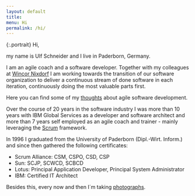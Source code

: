 ```yaml
---
layout: default
title:
menu: Hi
permalink: /hi/
---
```

<div></div>
{:.portrait}
Hi,

my name is Ulf Schneider and I live in Paderborn, Germany.

I am an agile coach and a software developer. Together with my colleagues at [Wincor Nixdorf](http://www.wincor-nixdorf.com) I am working towards the transition of our software organization to deliver a continuous stream of done software in each iteration, continuously doing the most valuable parts first.

Here you can find some of my [thoughts]({{site.url}}/thoughts) about agile software development.

Over the course of 20 years in the software industry I was more than 10 years with IBM Global Services as a developer and software architect and more than 7 years self employed as an agile coach and trainer - mainly leveraging the [Scrum](http://www.scrumguides.org) framework.

In 1996 I graduated from the University of Paderborn (Dipl.-Wirt. Inform.) and since then gathered the following certificates:

* Scrum Alliance: CSM, CSPO, CSD, CSP
* Sun: SCJP, SCWCD, SCBCD
* Lotus: Principal Application Developer, Principal System Administrator
* IBM: Certified IT Architect

Besides this, every now and then I´m taking [photographs]({{site.url}}/photography).


